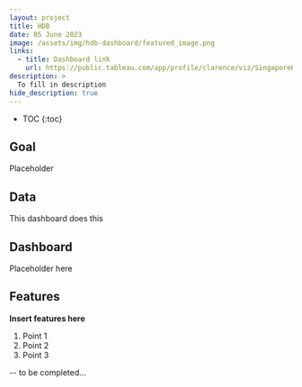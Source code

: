 ```yaml
---
layout: project
title: HDB 
date: 05 June 2023
image: /assets/img/hdb-dashboard/featured_image.png
links:
  - title: Dashboard link
    url: https://public.tableau.com/app/profile/clarence/viz/SingaporeHDBResaleTransactions-Dashboard/HDBDashboard
description: >
  To fill in description
hide_description: true
---
```


- TOC
{:toc}

## Goal

Placeholder

## Data

This dashboard does this


## Dashboard

Placeholder here

## Features

**Insert features here**
1. Point 1
2. Point 2
3. Point 3


-- to be completed...

<!-- Links  -->
